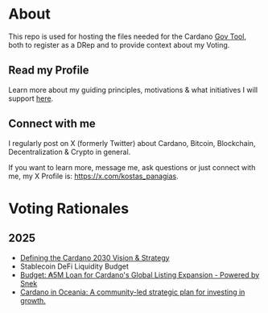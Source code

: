 # About
This repo is used for hosting the files needed for the Cardano [Gov Tool](https://gov.tools/), both to register as a DRep and to provide context about my Voting.

## Read my Profile
Learn more about my guiding principles, motivations & what initiatives I will support [here](profile/profile.md).

## Connect with me
I regularly post on X (formerly Twitter) about Cardano, Bitcoin, Blockchain, Decentralization & Crypto in general.

If you want to learn more, message me, ask questions or just connect with me, my X Profile is: https://x.com/kostas_panagias.

# Voting Rationales

## 2025

- [Defining the Cardano 2030 Vision & Strategy](voting/2025/20/2030_vision_strategy.md)
- Stablecoin DeFi Liquidity Budget
- [Budget: ₳5M Loan for Cardano's Global Listing Expansion - Powered by Snek](voting/2025/18/voting_rationale.md)
- [Cardano in Oceania: A community-led strategic plan for investing in growth.](voting/2025/17/voting_rationale.md)

